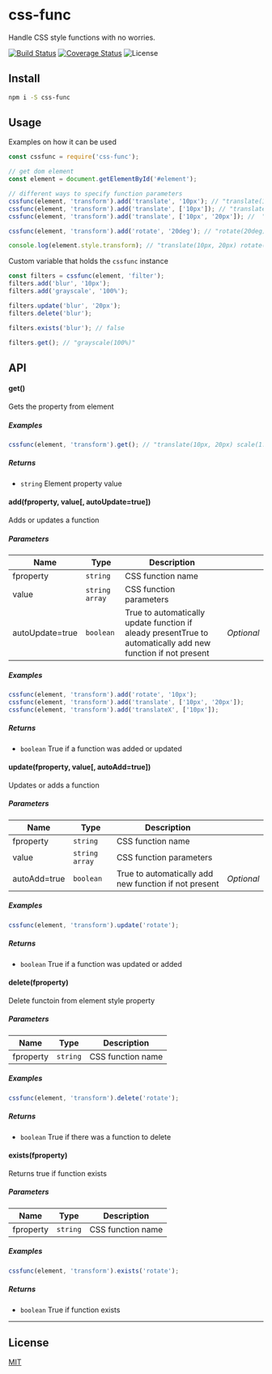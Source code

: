 # css-func

Handle CSS style functions with no worries.

[![Build Status](https://travis-ci.org/alexcambose/css-func.svg?branch=master)](https://travis-ci.org/alexcambose/css-func)
[![Coverage Status](https://coveralls.io/repos/github/alexcambose/css-func/badge.svg?branch=master)](https://coveralls.io/github/alexcambose/css-func?branch=master)
![License](https://img.shields.io/github/license/alexcambose/css-func.svg)

## Install

```bash
npm i -S css-func
```

## Usage

Examples on how it can be used

```js
const cssfunc = require('css-func');

// get dom element
const element = document.getElementById('#element');

// different ways to specify function parameters
cssfunc(element, 'transform').add('translate', '10px'); // "translate(10px)"
cssfunc(element, 'transform').add('translate', ['10px']); // "translate(10px)"
cssfunc(element, 'transform').add('translate', ['10px', '20px']); //  "translate(10px, 20px)"

cssfunc(element, 'transform').add('rotate', '20deg'); // "rotate(20deg)"

console.log(element.style.transform); // "translate(10px, 20px) rotate(20deg)"
```

Custom variable that holds the `cssfunc` instance

```js
const filters = cssfunc(element, 'filter');
filters.add('blur', '10px');
filters.add('grayscale', '100%');

filters.update('blur', '20px');
filters.delete('blur');

filters.exists('blur'); // false

filters.get(); // "grayscale(100%)"
```

## API

#### get()

Gets the property from element

##### Examples

```javascript
cssfunc(element, 'transform').get(); // "translate(10px, 20px) scale(1.1)"
```

##### Returns

- `string` Element property value

#### add(fproperty, value[, autoUpdate&#x3D;true])

Adds or updates a function

##### Parameters

| Name                 | Type             | Description                                                                                                  |            |
| -------------------- | ---------------- | ------------------------------------------------------------------------------------------------------------ | ---------- |
| fproperty            | `string`         | CSS function name                                                                                            | &nbsp;     |
| value                | `string` `array` | CSS function parameters                                                                                      | &nbsp;     |
| autoUpdate&#x3D;true | `boolean`        | True to automatically update function if aleady presentTrue to automatically add new function if not present | _Optional_ |

##### Examples

```javascript
cssfunc(element, 'transform').add('rotate', '10px');
cssfunc(element, 'transform').add('translate', ['10px', '20px']);
cssfunc(element, 'transform').add('translateX', ['10px']);
```

##### Returns

- `boolean` True if a function was added or updated

#### update(fproperty, value[, autoAdd&#x3D;true])

Updates or adds a function

##### Parameters

| Name              | Type             | Description                                           |            |
| ----------------- | ---------------- | ----------------------------------------------------- | ---------- |
| fproperty         | `string`         | CSS function name                                     | &nbsp;     |
| value             | `string` `array` | CSS function parameters                               | &nbsp;     |
| autoAdd&#x3D;true | `boolean`        | True to automatically add new function if not present | _Optional_ |

##### Examples

```javascript
cssfunc(element, 'transform').update('rotate');
```

##### Returns

- `boolean` True if a function was updated or added

#### delete(fproperty)

Delete functoin from element style property

##### Parameters

| Name      | Type     | Description       |
| --------- | -------- | ----------------- |
| fproperty | `string` | CSS function name |

##### Examples

```javascript
cssfunc(element, 'transform').delete('rotate');
```

##### Returns

- `boolean` True if there was a function to delete

#### exists(fproperty)

Returns true if function exists

##### Parameters

| Name      | Type     | Description       |
| --------- | -------- | ----------------- |
| fproperty | `string` | CSS function name |

##### Examples

```javascript
cssfunc(element, 'transform').exists('rotate');
```

##### Returns

- `boolean` True if function exists

---

## License

[MIT](LICENSE)
